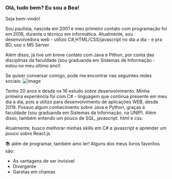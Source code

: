 ### Olá, tudo bem? Eu sou a Bea!
Seja bem-vindo!

Sou paulista, nascida em 2001 e meu primeiro contato com programação foi em 2018, durante o técnico em informática. 
Atualmente, sou desenvolvedora web - utilizo C#,HTML/CSS/javascript no dia a dia - e pra BD, uso o MS Server.

Além disso, já tive um breve contato com Java e Pithon, por conta das disciplinas da faculdade (sou graduanda em Sistemas de Informação - estou no meu último ano!)

Se quiser conversar comigo, pode me encontrar nas seguintes redes sociais:
![image]({https://img.shields.io/badge/Instagram-E4405F?style=for-the-badge&logo=instagram&logoColor=white})


Tenho 20 anos e desde os 16 estudo sobre desenvolvimento. Minha primeira experiência foi com C# - linguagem que continua presente em meu dia a dia, pois a utilizo para desenvolvimento de aplicações WEB, desde 2019. 
Possuo algum conhecimento sobre Java e Python, graças à faculdade (sou graduanda em Sistemas da Informação, na UNIP). 
Além disso, também entendo um pouco de SQL, javascript. html e css. 

Atualmente, busco melhorar minhas skills em C# e javascript e aprender um pouco sobre React.js

📚 além de programar, também amo ler!
Alguns dos meus livros favoritos são: 
- As vantagens de ser invisível
- Divergente
- Garotas em chamas


<!--
**BeaLou/BeaLou** is a ✨ _special_ ✨ repository because its `README.md` (this file) appears on your GitHub profile.

Here are some ideas to get you started:

- 🔭 I’m currently working on ...
- 🌱 I’m currently learning ...
- 👯 I’m looking to collaborate on ...
- 🤔 I’m looking for help with ...
- 💬 Ask me about ...
- 📫 How to reach me: ...
- 😄 Pronouns: ...
- ⚡ Fun fact: ...


-->
